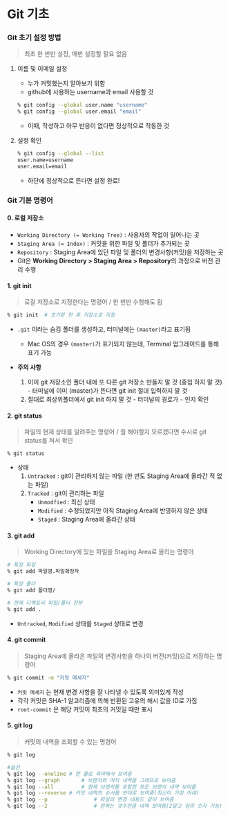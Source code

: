# Git 기초



### Git 초기 설정 방법

> 최초 한 번만 설정, 매번 설정할 필요 없음



1. 이름 및 이메일 설정

   - 누가 커밋했는지 알아보기 위함
   - github에 사용하는 username과 email 사용할 것

   ```bash
   % git config --global user.name "username"
   % git config --global user.email "email"
   ```

   - 이때, 작성하고 아무 반응이 없다면 정상적으로 작동한 것

2. 설정 확인

   ```bash
   % git config --global --list
   user.name=username
   user.email=email
   ```

   - 하단에 정상적으로 뜬다면 설정 완료!



### Git 기본 명령어

#### 0. 로컬 저장소

- `Working Directory (= Working Tree)` : 사용자의 작업이 일어나는 곳
- `Staging Area (= Index)` : 커밋을 위한 파일 및 폴더가 추가되는 곳
- `Repository` : Staging Area에 있던 파일 및 폴더의 변경사항(커밋)을 저장하는 곳
- Git은 **Working Directory > Staging Area > Repository**의 과정으로 버전 관리 수행



#### 1. git init

> 로컬 저장소로 지정한다는 명령어 / 한 번만 수행해도 됨



```bash
% git init	# 초기화 한 후 저장소로 지정
```

- `.git` 이라는 숨김 폴더를 생성하고, 터미널에는 `(master)`라고 표기됨
  - Mac OS의 경우 `(master)`가 표기되지 않는데, Terminal 업그레이드를 통해 표기 가능

- **주의 사항**

	1. 이미 git 저장소인 폴더 내에 또 다른 git 저장소 만들지 말 것 (중첩 하지 말 것)
      - 터미널에 이미 (master)가 뜬다면 git init 절대 입력하지 말 것
	2. 절대로 최상위폴더에서 git init 하지 말 것
      - 터미널의 경로가 `~` 인지 확인



#### 2. git status

> 파일의 현재 상태를 알려주는 명령어 / 뭘 해야할지 모르겠다면 수시로 git status를 쳐서 확인



```bas
% git status
```

- 상태
  1. `Untracked` : git이 관리하지 않는 파일 (한 번도 Staging Area에 올라간 적 없는 파일)
  2. `Tracked` : git이 관리하는 파일
     - `Unmodfied` : 최신 상태
     - `Modified` : 수정되었지만 아직 Staging Area에 반영하지 않은 상태
     - `Staged` : Staging Area에 올라간 상태



#### 3. git add

> Working Directory에 있는 파일을 Staging Area로 올리는 명령어



```bash
# 특정 파일
% git add 파일명.파일확장자

# 특정 폴더
% git add 폴더명/

# 현재 디렉토리 파일/폴더 전부
% git add .
```

- `Untracked`, `Modified` 상태를 `Staged` 상태로 변경



#### 4. git commit

> Staging Area에 올라온 파일의 변경사항을 하나의 버전(커밋)으로 저장하는 명령어



``` bash
% git commit -m "커밋 메세지"
```

- `커밋 메세지` 는 현재 변경 사항을 잘 나타낼 수 있도록 의미있게 작성
- 각각 커밋은 SHA-1 알고리즘에 의해 반환된 고유의 해시 값을 ID로 가짐
- `root-commit` 은 해당 커밋이 최초의 커밋일 때만 표시



#### 5. git log

> 커밋의 내역을 조회할 수 있는 명령어



```bash
% git log

#옵션
% git log --oneline	# 한 줄로 축약해서 보여줌
% git log --graph		# 브랜치와 머지 내역을 그래프로 보여줌
% git log --all			# 현재 브랜치를 포함한 모든 브랜치 내역 보여줌
% git log --reverse # 커밋 내역의 순서를 반대로 보여줌(최신이 가장 아래)
% git log --p				# 파일의 변경 내용도 같이 보여줌
% git log --2				# 원하는 갯수만큼 내역 보여줌(2말고 임의 숫자 가능)
```





